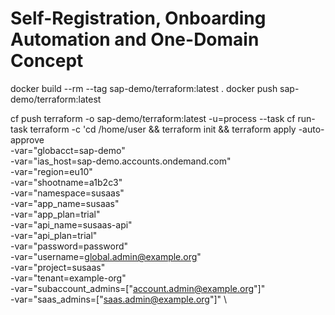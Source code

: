 # Self-Registration, Onboarding Automation and One-Domain Concept

docker build --rm --tag sap-demo/terraform:latest .
docker push sap-demo/terraform:latest

cf push terraform -o sap-demo/terraform:latest -u=process --task 
cf run-task terraform -c  'cd /home/user && terraform init && terraform apply -auto-approve \
      -var="globacct=sap-demo" \
      -var="ias_host=sap-demo.accounts.ondemand.com" \
      -var="region=eu10" \
      -var="shootname=a1b2c3" \
      -var="namespace=susaas" \
      -var="app_name=susaas" \
      -var="app_plan=trial" \
      -var="api_name=susaas-api" \
      -var="api_plan=trial" \
      -var="password=password" \
      -var="username=global.admin@example.org" \
      -var="project=susaas" \
      -var="tenant=example-org" \
      -var="subaccount_admins=[\"account.admin@example.org\"]" \
      -var="saas_admins=[\"saas.admin@example.org\"]" \